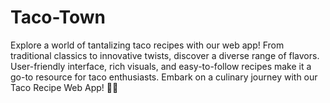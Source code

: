 # Taco-Town
Explore a world of tantalizing taco recipes with our web app! From traditional classics to innovative twists, discover a diverse range of flavors. User-friendly interface, rich visuals, and easy-to-follow recipes make it a go-to resource for taco enthusiasts. Embark on a culinary journey with our Taco Recipe Web App! 🌮🔥
